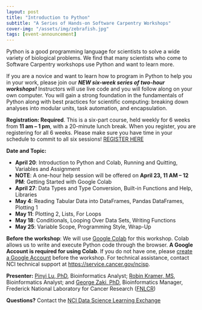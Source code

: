 ```yaml
---
layout: post
title: "Introduction to Python"
subtitle: "A Series of Hands-on Software Carpentry Workshops"
cover-img: "/assets/img/zebrafish.jpg"
tags: [event-announcement]
---
```


Python is a good programming language for scientists to solve a wide variety of biological problems. We find that many scientists who come to Software Carpentry workshops use Python and want to learn more.

If you are a novice and want to learn how to program in Python to help you in your work, please join our ***NEW six-week series of two-hour workshops!*** Instructors will use live code and you will follow along on your own computer. You will gain a strong foundation in the fundamentals of Python along with best practices for scientific computing: breaking down analyses into modular units, task automation, and encapsulation.
    
**Registration: Required**. This is a six-part course, held weekly for 6 weeks from **11 am – 1 pm**, with a 20-minute lunch break. When you register, you are registering for all 6 weeks. Please make sure you have time in your schedule to commit to all six sessions! 
[REGISTER HERE](https://)

**Date and Topic:** 
* **April 20**: Introduction to Python and Colab, Running and Quitting, Variables and Assignment
* **NOTE**: A one-hour help session will be offered on **April 23, 11 AM – 12 PM**: Getting Started with Google Colab
* **April 27**: Data Types and Type Conversion, Built-in Functions and Help, Libraries
* **May 4**: Reading Tabular Data into DataFrames, Pandas DataFrames, Plotting 1
* **May 11**: Plotting 2, Lists, For Loops
* **May 18**: Conditionals, Looping Over Data Sets, Writing Functions
* **May 25**: Variable Scope, Programming Style, Wrap-Up

**Before the workshop**: We will use [Google Colab](https://colab.research.google.com/) for this workshop. Colab allows us to write and execute Python code through the browser. **A Google Account is required for using Colab**. If you do not have one, please [create a Google Account](https://support.google.com/accounts/answer/27441?hl=en) before the workshop. For technical assistance, contact NCI technical support at https://service.cancer.gov/ncisp.

**Presenter:** [Pinyi Lu, PhD](https://www.linkedin.com/in/pinyi-lu-b4150412/), Bioinformatics Analyst; [Robin Kramer, MS](https://www.linkedin.com/in/robin-kramer-70847711/), Bioinformatics Analyst; and [George Zaki, PhD](https://www.linkedin.com/in/george-zaki-361b2131/), Bioinformatics Manager, Frederick National Laboratory for Cancer Research ([FNLCR](https://frederick.cancer.gov))

**Questions?** Contact the [NCI Data Science Learning Exchange](mailto:NCIDataScienceLearningExchange@mail.nih.gov)
